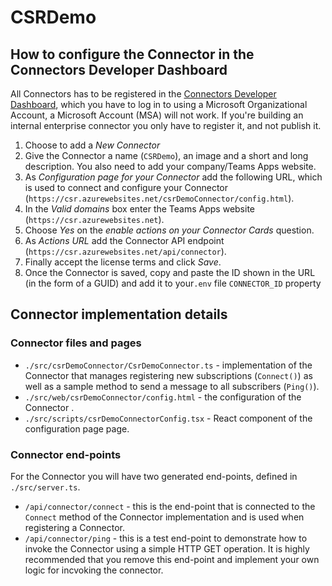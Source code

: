 # CSRDemo

## How to configure the Connector in the Connectors Developer Dashboard

All Connectors has to be registered in the [Connectors Developer Dashboard](https://outlook.office.com/connectors/publish), which you have to log in to using a Microsoft Organizational Account, a Microsoft Account (MSA) will not work. If you're building an internal enterprise connector you only have to register it, and not publish it.

1. Choose to add a *New Connector*
2. Give the Connector a name (`CSRDemo`), an image and a short and long description. You also need to add your company/Teams Apps website.
3. As *Configuration page for your Connector*  add the following URL, which is used to connect and configure your Connector (`https://csr.azurewebsites.net/csrDemoConnector/config.html`).
4. In the *Valid domains* box enter the Teams Apps website (`https://csr.azurewebsites.net`).
5. Choose *Yes* on the *enable actions on your Connector Cards* question.
6. As *Actions URL* add the Connector API endpoint (`https://csr.azurewebsites.net/api/connector`).
7. Finally accept the license terms and click *Save*.
8. Once the Connector is saved, copy and paste the ID shown in the URL (in the form of a GUID) and add it to your`.env` file `CONNECTOR_ID` property

## Connector implementation details

### Connector files and pages

* `./src/csrDemoConnector/CsrDemoConnector.ts` - implementation of the Connector that manages registering new subscriptions (`Connect()`) as well as a sample method to send a message to all subscribers (`Ping()`).
* `./src/web/csrDemoConnector/config.html` - the configuration of the Connector .
* `./src/scripts/csrDemoConnectorConfig.tsx` - React component of the configuration page page.

### Connector end-points

For the Connector you will have two generated end-points, defined in `./src/server.ts`.

* `/api/connector/connect` - this is the end-point that is connected to the `Connect` method of the Connector implementation and is used when registering a Connector. 
* `/api/connector/ping` - this is a test end-point to demonstrate how to invoke the Connector using a simple HTTP GET operation. It is highly recommended that you remove this end-point and implement your own logic for incvoking the connector.